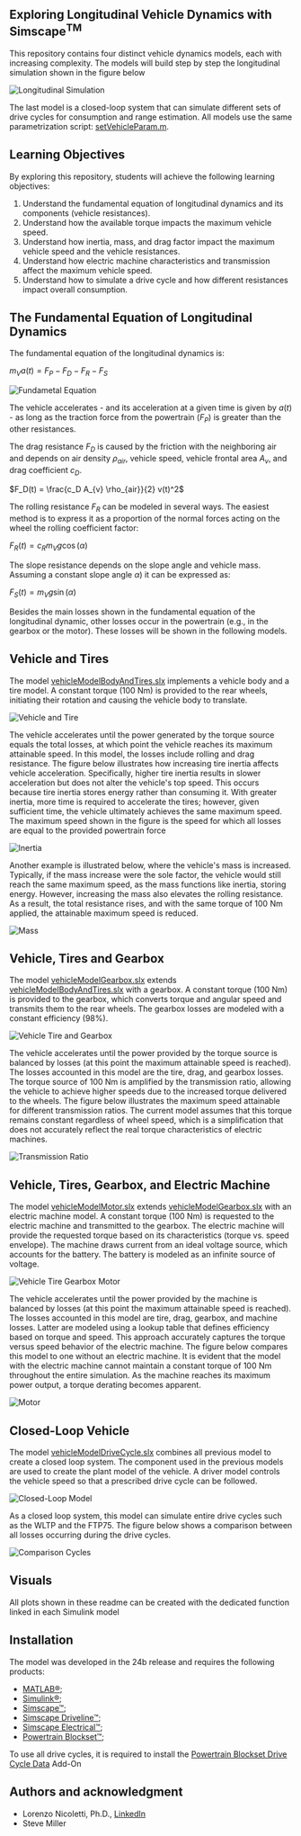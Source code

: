## Exploring Longitudinal Vehicle Dynamics with Simscape<sup>TM
This repository contains four distinct vehicle dynamics models, each with increasing complexity. The models will build step by step the longitudinal simulation shown in the figure below

![Longitudinal Simulation](images/IMAGEFullModel.png) 

The last model is a closed-loop system that can simulate different sets of drive cycles for consumption and range estimation. All models use the same parametrization script: [setVehicleParam.m](functions/setVehicleParam.m).

## Learning Objectives
By exploring this repository, students will achieve the following learning objectives:
1. Understand the fundamental equation of longitudinal dynamics and its components (vehicle resistances).
2. Understand how the available torque impacts the maximum vehicle speed.
3. Understand how inertia, mass, and drag factor impact the maximum vehicle speed and the vehicle resistances.
4. Understand how electric machine characteristics and transmission affect the maximum vehicle speed.
5. Understand how to simulate a drive cycle and how different resistances impact overall consumption.

## The Fundamental Equation of Longitudinal Dynamics
The fundamental equation of the longitudinal dynamics is: 

$m_V a(t) = F_P - F_D - F_R - F_S$ 

![Fundametal Equation](images/IMAGEFundamentEquation.png) 

The vehicle accelerates - and its acceleration at a given time is given by  $a(t)$ - as long as the traction force from the powertrain ($F_P$) is greater than the other resistances. 

The drag resistance $F_D$ is caused by the friction with the neighboring air and depends on air density $\rho_{air}$, vehicle speed, vehicle frontal area $A_{v}$, and drag coefficient $c_D$.

$F_D(t) = \frac{c_D A_{v} \rho_{air}}{2} v(t)^2$

The rolling resistance $F_R$ can be modeled in several ways. The easiest method is to express it as a proportion of the normal forces acting on the wheel the rolling coefficient factor: 

$F_R(t) = c_R m_{V} g \cos(\alpha)$ 

The slope resistance depends on the slope angle and vehicle mass. Assuming a constant slope angle $\alpha)$ it can be expressed as: 

$F_S(t) = m_{V} g \sin(\alpha)$ 

Besides the main losses shown in the fundamental equation of the longitudinal dynamic, other losses occur in the powertrain (e.g., in the gearbox or the motor). These losses will be shown in the following models.

## Vehicle and Tires
The model [vehicleModelBodyAndTires.slx](models/vehicleModelBodyAndTires.slx) implements a vehicle body and a tire model. A constant torque (100 Nm) is provided to the rear wheels, initiating their rotation and causing the vehicle body to translate. 

![Vehicle and Tire](images/IMAGETireBodyScreenshot.png) 

The vehicle accelerates until the power generated by the torque source equals the total losses, at which point the vehicle reaches its maximum attainable speed. In this model, the losses include rolling and drag resistance. 
The figure below illustrates how increasing tire inertia affects vehicle acceleration. Specifically, higher tire inertia results in slower acceleration but does not alter the vehicle's top speed. 
This occurs because tire inertia stores energy rather than consuming it. With greater inertia, more time is required to accelerate the tires; however, given sufficient time, the vehicle ultimately achieves the same maximum speed. The maximum speed shown in the figure is the speed for which all losses are equal to the provided powertrain force 

![Inertia](images/IMAGETireBodyInertia.png) 

Another example is illustrated below, where the vehicle's mass is increased. Typically, if the mass increase were the sole factor, the vehicle would still reach the same maximum speed, as the mass functions like inertia, storing energy. However, increasing the mass also elevates the rolling resistance.
As a result, the total resistance rises, and with the same torque of 100 Nm applied, the attainable maximum speed is reduced.

![Mass](images/IMAGETireBodyMass.png) 

## Vehicle, Tires and Gearbox
The model [vehicleModelGearbox.slx](models/vehicleModelGearbox.slx) extends [vehicleModelBodyAndTires.slx](models/vehicleModelBodyAndTires.slx) with a gearbox. A constant torque (100 Nm) is provided to the gearbox, which converts torque and angular speed and transmits them to the rear wheels. The gearbox losses are modeled with a constant efficiency (98%).

![Vehicle Tire and Gearbox](images/IMAGEModelGearboxScreenshot.png) 

The vehicle accelerates until the power provided by the torque source is balanced by losses (at this point the maximum attainable speed is reached). The losses accounted in this model are the tire, drag, and gearbox losses.
The torque source of 100 Nm is amplified by the transmission ratio, allowing the vehicle to achieve higher speeds due to the increased torque delivered to the wheels. The figure below illustrates the maximum speed attainable for different transmission ratios. 
The current model assumes that this torque remains constant regardless of wheel speed, which is a simplification that does not accurately reflect the real torque characteristics of electric machines.

![Transmission Ratio](images/IMAGEGearbox.png) 

## Vehicle, Tires, Gearbox, and Electric Machine
The model [vehicleModelMotor.slx](models/vehicleModelMotor.slx) extends [vehicleModelGearbox.slx](models/vehicleModelGearbox.slx) with an electric machine model. A constant torque (100 Nm) is requested to the electric machine and transmitted to the gearbox. 
The electric machine will provide the requested torque based on its characteristics (torque vs. speed envelope). The machine draws current from an ideal voltage source, which accounts for the battery. The battery is modeled as an infinite source of voltage.

![Vehicle Tire Gearbox Motor](images/IMAGEModelMotorScreenshot.png) 

The vehicle accelerates until the power provided by the machine is balanced by losses (at this point the maximum attainable speed is reached). The losses accounted in this model are tire, drag, gearbox, and machine losses.
Latter are modeled using a lookup table that defines efficiency based on torque and speed. This approach accurately captures the torque versus speed behavior of the electric machine. The figure below compares this model to one without an electric machine. 
It is evident that the model with the electric machine cannot maintain a constant torque of 100 Nm throughout the entire simulation. As the machine reaches its maximum power output, a torque derating becomes apparent.

![Motor](images/IMAGEMotor.png)

## Closed-Loop Vehicle
The model [vehicleModelDriveCycle.slx](models/vehicleModelDriveCycle.slx) combines all previous model to create a closed loop system.
The component used in the previous models are used to create the plant model of the vehicle. A driver model controls the vehicle speed so that a prescribed drive cycle can be followed. 

![Closed-Loop Model](images/IMAGEModelDCScreenshot.png)

As a closed loop system, this model can simulate entire drive cycles such as the WLTP and the FTP75. The figure below shows a comparison between all losses occurring during the drive cycles. 

![Comparison Cycles](images/IMAGEDC.png)

## Visuals
All plots shown in these readme can be created with the dedicated function linked in each Simulink model

## Installation
The model was developed in the 24b release and requires the following products:
- [MATLAB&reg;](https://www.mathworks.com/products/matlab.html);
- [Simulink&reg;](https://www.mathworks.com/products/simulink.html);
- [Simscape&trade;](https://www.mathworks.com/products/simscape.html);
- [Simscape Driveline&trade;](https://www.mathworks.com/products/simscape-driveline.html);
- [Simscape Electrical&trade;](https://www.mathworks.com/products/simscape-electrical.html);
- [Powertrain Blockset&trade;](https://www.mathworks.com/products/powertrain.html);

To use all drive cycles, it is required to install the [Powertrain Blockset Drive Cycle Data](https://www.mathworks.com/matlabcentral/fileexchange/59683-powertrain-blockset-drive-cycle-data) Add-On

## Authors and acknowledgment
- Lorenzo Nicoletti, Ph.D., [LinkedIn](https://www.linkedin.com/in/lorenzonicolettiphd/)
- Steve Miller